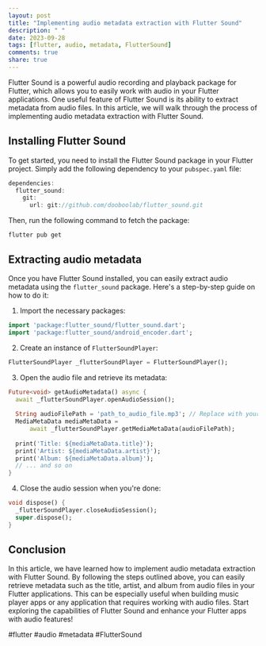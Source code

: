 ```yaml
---
layout: post
title: "Implementing audio metadata extraction with Flutter Sound"
description: " "
date: 2023-09-28
tags: [flutter, audio, metadata, FlutterSound]
comments: true
share: true
---
```


Flutter Sound is a powerful audio recording and playback package for Flutter, which allows you to easily work with audio in your Flutter applications. One useful feature of Flutter Sound is its ability to extract metadata from audio files. In this article, we will walk through the process of implementing audio metadata extraction with Flutter Sound.

## Installing Flutter Sound

To get started, you need to install the Flutter Sound package in your Flutter project. Simply add the following dependency to your `pubspec.yaml` file:

```dart
dependencies:
  flutter_sound:
    git:
      url: git://github.com/dooboolab/flutter_sound.git
```

Then, run the following command to fetch the package:

```
flutter pub get
```

## Extracting audio metadata

Once you have Flutter Sound installed, you can easily extract audio metadata using the `flutter_sound` package. Here's a step-by-step guide on how to do it:

1. Import the necessary packages:

```dart
import 'package:flutter_sound/flutter_sound.dart';
import 'package:flutter_sound/android_encoder.dart';
```

2. Create an instance of `FlutterSoundPlayer`:

```dart
FlutterSoundPlayer _flutterSoundPlayer = FlutterSoundPlayer();
```

3. Open the audio file and retrieve its metadata:

```dart
Future<void> getAudioMetadata() async {
  await _flutterSoundPlayer.openAudioSession();
  
  String audioFilePath = 'path_to_audio_file.mp3'; // Replace with your audio file path
  MediaMetaData mediaMetaData =
      await _flutterSoundPlayer.getMediaMetaData(audioFilePath);
  
  print('Title: ${mediaMetaData.title}');
  print('Artist: ${mediaMetaData.artist}');
  print('Album: ${mediaMetaData.album}');
  // ... and so on
}
```

4. Close the audio session when you're done:

```dart
void dispose() {
  _flutterSoundPlayer.closeAudioSession();
  super.dispose();
}
```

## Conclusion

In this article, we have learned how to implement audio metadata extraction with Flutter Sound. By following the steps outlined above, you can easily retrieve metadata such as the title, artist, and album from audio files in your Flutter applications. This can be especially useful when building music player apps or any application that requires working with audio files. Start exploring the capabilities of Flutter Sound and enhance your Flutter apps with audio features!

#flutter #audio #metadata #FlutterSound